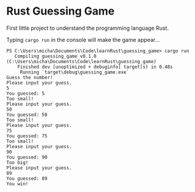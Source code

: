 # Rust Guessing Game

First little project to understand the programming language Rust.

Typing `cargo run` in the console will make the game appear...

```console
PS C:\Users\micha\Documents\Code\learnRust\guessing_game> cargo run
   Compiling guessing_game v0.1.0 (C:\Users\micha\Documents\Code\learnRust\guessing_game)
    Finished dev [unoptimized + debuginfo] target(s) in 0.48s
     Running `target\debug\guessing_game.exe`
Guess the number!
Please input your guess.
5
You guessed: 5
Too small!
Please input your guess.
50
You guessed: 50
Too small!
Please input your guess.
75
You guessed: 75
Too small!
Please input your guess.
90
You guessed: 90
Too big!
Please input your guess.
89
You guessed: 89
You win!
```
